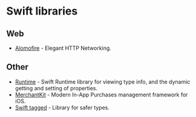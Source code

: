 # Swift libraries
## Web
- [Alomofire](https://github.com/Alamofire/Alamofire) - Elegant HTTP Networking.

## Other
- [Runtime](https://github.com/wickwirew/Runtime) - Swift Runtime library for viewing type info, and the dynamic getting and setting of properties.
- [MerchantKit](https://github.com/benjaminmayo/merchantkit) - Modern In-App Purchases management framework for iOS.
- [Swift tagged](https://github.com/pointfreeco/swift-tagged) - Library for safer types.

